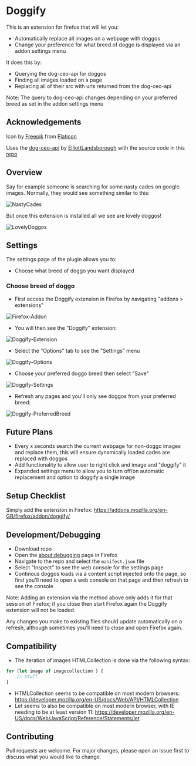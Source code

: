 # Doggify

This is an extension for firefox that will let you:
- Automatically replace all images on a webpage with doggos
- Change your preference for what breed of doggo is displayed via an addon settings menu

It does this by:
- Querying the dog-ceo-api for doggos
- Finding all images loaded on a page
- Replacing all of their src with urls returned from the dog-ceo-api

Note: The query to dog-ceo-api changes depending on your preferred breed as set in the addon settings menu

## Acknowledgements
Icon by [Freepik](https://www.flaticon.com/authors/freepik) from [Flaticon](www.flaticon.com)

Uses the [dog-ceo-api](https://dog.ceo/dog-api/) by [ElliottLandsborough](https://github.com/ElliottLandsborough) with the source code in this [repo](https://github.com/ElliottLandsborough/dog-ceo-api)


## Overview
Say for example someone is searching for some nasty cades on google images. Normally, they would see something similar to this:

![NastyCades](documentation/overview/NastyCades.PNG)

But once this extension is installed all we see are lovely doggos!

![LovelyDoggos](documentation/overview/LovelyDoggos.PNG)

## Settings
The settings page of the plugin allows you to:
- Choose what breed of doggo you want displayed

### Choose breed of doggo
- First access the Doggify extension in Firefox by navigating "addons > extensions"

![Firefox-Addon](documentation/settings/Firefox-Addon.PNG)

- You will then see the "Doggify" extension:

![Doggify-Extension](documentation/settings/Doggify-Extension.PNG)

- Select the "Options" tab to see the "Settings" menu

![Doggify-Options](documentation/settings/Doggify-Options.png)

- Choose your preferred doggo breed then select "Save"

![Doggify-Settings](documentation/settings/Doggify-Settings.PNG)

- Refresh any pages and you'll only see doggos from your preferred breed:

![Doggify-PreferredBreed](documentation/settings/Doggify-PreferredBreed.PNG)

## Future Plans
- Every x seconds search the current webpage for non-doggo images and replace them, this will ensure dynamically loaded cades are replaced with doggos
- Add functionality to allow user to right click and image and "doggify" it
- Expanded settings menu to allow you to turn off/on automatic replacement and option to doggify a single image

## Setup Checklist

Simply add the extension in Firefox: https://addons.mozilla.org/en-GB/firefox/addon/doggify/

## Development/Debugging
- Download repo
- Open the [about:debugging](https://developer.mozilla.org/en-US/docs/Tools/about:debugging) page in Firefox
- Navigate to the repo and select the ```manifest.json``` file
- Select "Inspect" to see the web console for the settings page
- Continous doggos loads via a content script injected onto the page, so first you'll need to open a web console on that page and then refresh to see the console

Note: Adding an extension via the method above only adds it for that session of Firefox; if you close then start Firefox again the Doggify extension will not be loaded.

Any changes you make to existing files should update automatically on a refresh, although sometimes you'll need to close and open Firefox again.

## Compatibility
- The iteration of images HTMLCollection is done via the following syntax:

```js
for (let image of imagecollection ) {
    // stuff
}
```

- HTMLCollection seems to be compatible on most modern browsers: https://developer.mozilla.org/en-US/docs/Web/API/HTMLCollection
- Let seems to also be compatible on most modern browser, with IE needing to be at least version 11: https://developer.mozilla.org/en-US/docs/Web/JavaScript/Reference/Statements/let

## Contributing
Pull requests are welcome. For major changes, please open an issue first to discuss what you would like to change.
